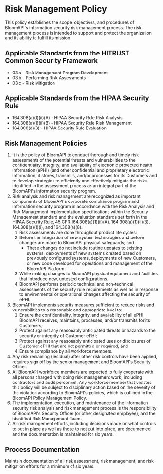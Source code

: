 # Risk Management Policy

This policy establishes the scope, objectives, and procedures of BloomAPI's information security risk management process. The risk management process is intended to support and protect the organization and its ability to fulfill its mission. 

## Applicable Standards from the HITRUST Common Security Framework

* 03.a - Risk Management Program Development
* 03.b - Performing Risk Assessments
* 03.c - Risk Mitigation

## Applicable Standards from the HIPAA Security Rule

* 164.308(a)(1)(ii)(A) - HIPAA Security Rule Risk Analysis
* 164.308(a)(1)(ii)(B) - HIPAA Security Rule Risk Management 
* 164.308(a)(8) - HIPAA Security Rule Evaluation

## Risk Management Policies

1. It is the policy of BloomAPI to conduct thorough and timely risk assessments of the potential threats and vulnerabilities to the confidentiality, integrity, and availability of electronic protected health information (ePHI) (and other confidential and proprietary electronic information) it stores, transmits, and/or processes for its Customers and to develop strategies to efficiently and effectively mitigate the risks identified in the assessment process as an integral part of the BloomAPI's information security program.
2. Risk analysis and risk management are recognized as important components of BloomAPI's corporate compliance program and information security program in accordance with the Risk Analysis and Risk Management implementation specifications within the Security Management standard and the evaluation standards set forth in the HIPAA Security Rule, 45 CFR 164.308(a)(1)(ii)(A), 164.308(a)(1)(ii)(B), 164.308(a)(1)(i), and 164.308(a)(8).
	1. Risk assessments are done throughout product life cycles: 
	2. Before the integration of new system technologies and before changes are made to BloomAPI physical safeguards; and
		* These changes do not include routine updates to existing systems, deployments of new systems created based on previously configured systems, deployments of new Customers, or new code developed for operations and management of the BloomAPI Platform.
	3. While making changes to BloomAPI physical equipment and facilities that introduce new, untested configurations.
	4. BloomAPI performs periodic technical and non-technical assessments of the security rule requirements as well as in response to environmental or operational changes affecting the security of ePHI.
3. BloomAPI implements security measures sufficient to reduce risks and vulnerabilities to a reasonable and appropriate level to:
	1. Ensure the confidentiality, integrity, and availability of all ePHI BloomAPI receives, maintains, processes, and/or transmits for its Customers;
	2. Protect against any reasonably anticipated threats or hazards to the security or integrity of Customer ePHI;
	3. Protect against any reasonably anticipated uses or disclosures of Customer ePHI that are not permitted or required; and
	4. Ensure compliance by all workforce members.
4. Any risk remaining (residual) after other risk controls have been applied, requires sign off by the senior management and BloomAPI's Security Officer.
5. All BloomAPI workforce members are expected to fully cooperate with all persons charged with doing risk management work, including contractors and audit personnel. Any workforce member that violates this policy will be subject to disciplinary action based on the severity of the violation according to BloomAPI's policies, which is outlined in the BloomAPI Policy Management Policy.
6. The implementation, execution, and maintenance of the information security risk analysis and risk management process is the responsibility of BloomAPI's Security Officer (or other designated employee), and the identified Risk Management Team.
7. All risk management efforts, including decisions made on what controls to put in place as well as those to not put into place, are documented and the documentation is maintained for six years.

## Process Documentation

Maintain documentation of all risk assessment, risk management, and risk mitigation efforts for a minimum of six years.
